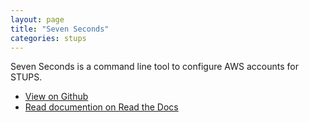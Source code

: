 ```yaml
---
layout: page
title: "Seven Seconds"
categories: stups
---
```


Seven Seconds is a command line tool to configure AWS accounts for STUPS.

* [View on Github](https://github.com/zalando-stups/sevenseconds)
* [Read documention on Read the Docs](//docs.stups.io/en/latest/components/sevenseconds.html)
